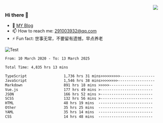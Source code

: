 <img align='right' src='https://github-readme-stats.vercel.app/api?username=niaogege&show_icons=true&theme=radical'/>

### Hi there 👋

- 🌱 [MY Blog](https://bythewayer.com/)
- 📫 How to reach me: 291003932@qq.com
- ⚡ Fun fact:  世事无常，不要留有遗憾，早点养老

![Test](https://github-readme-stats.vercel.app/api/top-langs/?username=niaogege&layout=compact)

<!--START_SECTION:waka-->

```txt
From: 10 March 2020 - To: 13 March 2025

Total Time: 4,835 hrs 13 mins

TypeScript                 1,736 hrs 31 mins>>>>>>>>>----------------   35.91 %
JavaScript                 1,546 hrs 38 mins>>>>>>>>-----------------   31.99 %
Markdown                   891 hrs 18 mins >>>>>--------------------   18.43 %
Vue.js                     177 hrs 49 mins >------------------------   03.68 %
JSON                       166 hrs 52 mins >------------------------   03.45 %
SCSS                       132 hrs 56 mins >------------------------   02.75 %
HTML                       48 hrs 19 mins  -------------------------   01.00 %
Other                      35 hrs 25 mins  -------------------------   00.73 %
YAML                       35 hrs 14 mins  -------------------------   00.73 %
CSS                        14 hrs 48 mins  -------------------------   00.31 %
```

<!--END_SECTION:waka-->
